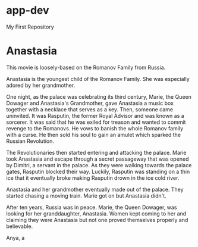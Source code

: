 # app-dev
My First Repository
<h1> Anastasia </h1>
<p> This movie is loosely-based on the Romanov Family from Russia. <br> 
<p> Anastasia is the youngest child of the Romanov Family. She was especially adored by her grandmother. <br> 
<p> One night, as the palace was celebrating its third century, Marie, the Queen Dowager and Anastasia's Grandmother, gave Anastasia a music box together with a necklace that serves as a key. Then, someone came uninvited. It was Rasputin, the former Royal Advisor and was known as a sorcerer. It was said that he was exiled for treason and wanted to commit revenge to the Romanovs. He vows to banish the whole Romanov family with a curse. He then sold his soul to gain an amulet which sparked the Russian Revolution. <br> 
<p> The Revolutionaries then started entering and attacking the palace. Marie took Anastasia and escape through a secret passageway that was opened by Dimitri, a servant in the palace. As they were walking towards the palace gates, Rasputin blocked their way. Luckily, Rasputin was standing on a thin ice that it eventually broke making Rasputin drown in the ice cold river. <br> 
<p> Anastasia and her grandmother eventually made out of the palace. They started chasing a moving train. Marie got on but Anastasia didn't. <br>
<p> After ten years, Russia was in peace. Marie, the Queen Dowager, was looking for her granddaughter, Anastasia. Women kept coming to her and claiming they were Anastasia but not one proved themselves properly and believable. <br> 
<p> Anya, a
